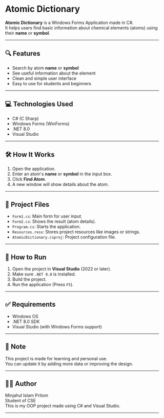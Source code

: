 # Atomic Dictionary

**Atomic Dictionary** is a Windows Forms Application made in C#.  
It helps users find basic information about chemical elements (atoms) using their **name** or **symbol**.

---

## 🔍 Features

- Search by atom **name** or **symbol**  
- See useful information about the element  
- Clean and simple user interface  
- Easy to use for students and beginners

---

## 💻 Technologies Used

- C# (C Sharp)
- Windows Forms (WinForms)
- .NET 8.0
- Visual Studio

---

## 🛠 How It Works

1. Open the application.
2. Enter an atom's **name** or **symbol** in the input box.
3. Click **Find Atom**.
4. A new window will show details about the atom.

---

## 📁 Project Files

- `Form1.cs`: Main form for user input.
- `Form2.cs`: Shows the result (atom details).
- `Program.cs`: Starts the application.
- `Resources.resx`: Stores project resources like images or strings.
- `AtomicDictionary.csproj`: Project configuration file.

---

## 🚀 How to Run

1. Open the project in **Visual Studio** (2022 or later).
2. Make sure `.NET 8.0` is installed.
3. Build the project.
4. Run the application (Press `F5`).

---

## ✅ Requirements

- Windows OS
- .NET 8.0 SDK
- Visual Studio (with Windows Forms support)

---

## 📌 Note

This project is made for learning and personal use.  
You can update it by adding more data or improving the design.

---

## 👨‍💻 Author

Minjahul Islam Pritom  
Student of CSE  
This is my OOP project made using C# and Visual Studio.

---

